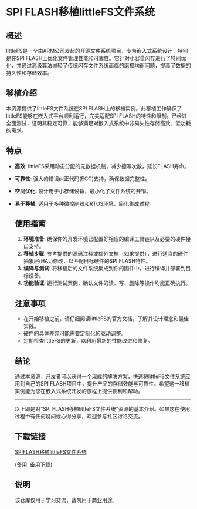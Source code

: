 # SPI FLASH移植littleFS文件系统

## 概述

littleFS是一个由ARM公司发起的开源文件系统项目，专为嵌入式系统设计，特别是在SPI FLASH上优化文件管理性能和可靠性。它针对小容量闪存进行了特别优化，并通过高级算法减轻了传统闪存文件系统面临的磨损均衡问题，提高了数据的持久性和存储效率。

## 移植介绍

本资源提供了littleFS文件系统在SPI FLASH上的移植实例。此移植工作确保了littleFS能够在嵌入式平台顺利运行，完美适配SPI FLASH的特性和限制。已经过全面测试，证明其稳定可靠，能够满足对嵌入式系统中非易失性存储高效、低功耗的需求。

## 特点

- **高效**: littleFS采用动态分配的元数据机制，减少擦写次数，延长FLASH寿命。
- **可靠性**: 强大的错误纠正代码(ECC)支持，确保数据完整性。
- **空间优化**: 设计用于小存储设备，最小化了文件系统的开销。
- **易于移植**: 适用于多种微控制器和RTOS环境，简化集成过程。

  ## 使用指南

  1. **环境准备**: 确保你的开发环境已配置好相应的编译工具链以及必要的硬件接口支持。
  2. **移植步骤**: 参考提供的源码注释或额外文档（如果提供），进行适当的硬件抽象层(HAL)修改，以匹配目标硬件的SPI FLASH特性。
  3. **编译与测试**: 将移植后的文件系统集成到你的固件中，进行编译并部署到目标设备。
  4. **功能验证**: 运行测试案例，确认文件的读、写、删除等操作均能正确执行。

  ## 注意事项

  - 在开始移植之前，请仔细阅读littleFS的官方文档，了解其设计理念和最佳实践。
  - 硬件的具体差异可能需要定制化的驱动调整。
  - 定期检查littleFS的更新，以利用最新的性能改进和修复。

  ## 结论

  通过本资源，开发者可以获得一个现成的解决方案，快速将littleFS文件系统应用到自己的SPI FLASH项目中，提升产品的存储效能与可靠性。希望这一移植实例能为您在嵌入式系统开发的旅程上提供便利和帮助。

  ---

  以上即是对“SPI FLASH移植littleFS文件系统”资源的基本介绍。如果您在使用过程中有任何疑问或心得分享，欢迎参与社区讨论交流。

  ## 下载链接
  [SPIFLASH移植littleFS文件系统](https://pan.quark.cn/s/65f5b4b43c24) 

  (备用: [备用下载](https://pan.baidu.com/s/1ctJ7arXY9w3uoEOI8VpHoQ?pwd=1234))

  ## 说明

  该仓库仅用于学习交流，请勿用于商业用途。
